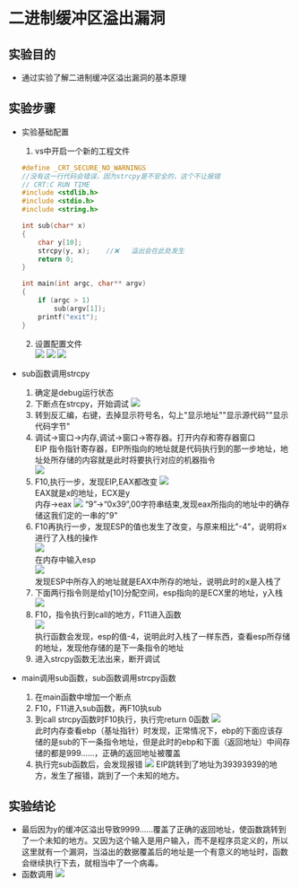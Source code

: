 # 二进制缓冲区溢出漏洞
## 实验目的
  * 通过实验了解二进制缓冲区溢出漏洞的基本原理
## 实验步骤
* 实验基础配置   
    1. vs中开启一个新的工程文件    
    ```c
    #define _CRT_SECURE_NO_WARNINGS
    //没有这一行代码会错误，因为strcpy是不安全的，这个不让报错
    // CRT:C RUN TIME
    #include <stdlib.h>
    #include <stdio.h>
    #include <string.h>

    int sub(char* x)
    {
	    char y[10];
	    strcpy(y, x);    //❌   溢出会在此处发生
	    return 0;
    }

    int main(int argc, char** argv)
    {
	    if (argc > 1)
		    sub(argv[1]);
	    printf("exit");
    }
    ```
    2. 设置配置文件   
    ![](./img/peizhi1.png)
    ![](./img/peizhi2.png)
    ![](./img/peizhi3.png)
* sub函数调用strcpy
    1. 确定是debug运行状态
    2. 下断点在strcpy，开始调试
    ![](./img/debug.png)
    3. 转到反汇编，右键，去掉显示符号名，勾上"显示地址""显示源代码""显示代码字节"
    4. 调试->窗口->内存,调试->窗口->寄存器。打开内存和寄存器窗口   
       EIP 指令指针寄存器，EIP所指向的地址就是代码执行到的那一步地址，地址处所存储的内容就是此时将要执行对应的机器指令   
       ![](./img/eip.png)     
    5. F10,执行一步，发现EIP,EAX都改变
       ![](./img/eax.png)    
       EAX就是x的地址，ECX是y  
       内存->eax
       ![](./img/eax2.png)
       “9”->“0x39”,00字符串结束,发现eax所指向的地址中的确存储这我们定的一串的"9" 
    6. F10再执行一步，发现ESP的值也发生了改变，与原来相比"-4"，说明将x进行了入栈的操作   
      ![](./img/esp.png)   
      在内存中输入esp    
      ![](./img/esp1.png)   
      发现ESP中所存入的地址就是EAX中所存的地址，说明此时的x是入栈了    
    7. 下面两行指令则是给y[10]分配空间，esp指向的是ECX里的地址，y入栈  
       ![](./img/espy.png)
    8. F10，指令执行到call的地方，F11进入函数    
       ![](./img/espcall.png)   
       执行函数会发现，esp的值-4，说明此时入栈了一样东西，查看esp所存储的地址，发现他存储的是下一条指令的地址
    9. 进入strcpy函数无法出来，断开调试

* main调用sub函数，sub函数调用strcpy函数
    1. 在main函数中增加一个断点
    2. F10，F11进入sub函数，再F10执sub
    3. 到call strcpy函数时F10执行，执行完return 0函数
       ![](./img/ebp.png)   
       此时内存查看ebp（基址指针）时发现，正常情况下，ebp的下面应该存储的是sub的下一条指令地址，但是此时的ebp和下面（返回地址）中间存储的都是999……，正确的返回地址被覆盖
    4. 执行完sub函数后，会发现报错
       ![](./img/error.png)
       EIP跳转到了地址为39393939的地方，发生了报错，跳到了一个未知的地方。

## 实验结论
   * 最后因为y的缓冲区溢出导致9999……覆盖了正确的返回地址，使函数跳转到了一个未知的地方。又因为这个输入是用户输入，而不是程序员定义的，所以这里就有一个漏洞，当溢出的数据覆盖后的地址是一个有意义的地址时，函数会继续执行下去，就相当中了一个病毒。
   * 函数调用
    ![](./img/zhan.png)

